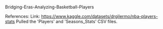 Bridging-Eras-Analyzing-Basketball-Players

References:
  Link: https://www.kaggle.com/datasets/drgilermo/nba-players-stats
    Pulled the 'Players' and 'Seasons_Stats' CSV files.
